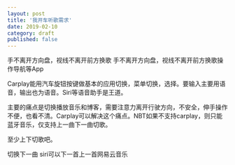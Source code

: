 ```yaml
---
layout: post
title: '我开车听歌需求'
date: 2019-02-10
category: draft
published: false
---
```


手不离开方向盘，视线不离开前方换歌
手不离开方向盘，视线不离开前方换歌操作导航等App

Carplay能用汽车旋钮按键做基本的应用切换，菜单切换，选择。要输入主要用语音，输出也为语音。Siri等语音助手是王道。

主要的痛点是切换播放音乐和博客，需要注意力离开行驶方向，不安全，伸手操作不便，也看不清。Carplay可以解决这个痛点。NBT如果不支持carplay，则只能蓝牙音乐，仅支持上一曲下一曲切歌。

至少上下切歌吧。


切换下一曲 siri可以下一首上一首网易云音乐


